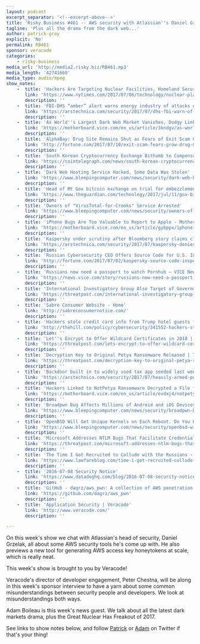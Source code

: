 ```yaml
---
layout: podcast
excerpt_separator: '<!--excerpt-above-->'
title: 'Risky Business #461 -- AWS security with Atlassian''s Daniel Grzelak'
tagline: 'Plus all the drama from the dark web...'
author: patrick-gray
explicit: 'No'
permalink: RB461
sponsor: veracode
categories:
    - risky-business
media_url: 'http://media2.risky.biz/RB461.mp3'
media_length: '42741660'
media_type: audio/mpeg
show_notes:
    -  title: 'Hackers Are Targeting Nuclear Facilities, Homeland Security Dept. and F.B.I. Say - The New York Times'
       link: 'https://www.nytimes.com/2017/07/06/technology/nuclear-plant-hack-report.html'
       description: '' 
    -  title: 'FBI-DHS “amber” alert warns energy industry of attacks on nuke plant operators | Ars Technica'
       link: 'https://arstechnica.com/security/2017/07/dhs-fbi-warn-of-attempts-to-hack-nuclear-plants/'
       description: '' 
    -  title: 'As World''s Largest Dark Web Market Vanishes, Dodgy Links Promise a Way Back In - Motherboard'
       link: 'https://motherboard.vice.com/en_us/article/3kndgv/as-worlds-largest-dark-web-market-vanishes-dodgy-links-promise-a-way-back-in'
       description: '' 
    -  title: 'AlphaBay: Drug Site Remains Shut as Fears of Exit Scam Grow | Fortune.com'
       link: 'http://fortune.com/2017/07/10/exit-scam-fears-grow-drug-market-alphabay-stays-dark-one-week-later/'
       description: '' 
    -  title: 'South Korean Cryptocurrency Exchange Bithumb to Compensate Users Following the Hacking'
       link: 'https://cointelegraph.com/news/south-korean-cryptocurrency-exchange-bithumb-to-compensate-users-following-the-hacking'
       description: '' 
    -  title: 'Dark Web Hosting Service Hacked, Some Data Was Stolen'
       link: 'https://www.bleepingcomputer.com/news/security/dark-web-hosting-service-hacked-some-data-was-stolen/'
       description: '' 
    -  title: 'Head of Mt Gox bitcoin exchange on trial for embezzlement and loss of millions | Technology | The Guardian'
       link: 'https://www.theguardian.com/technology/2017/jul/11/gox-bitcoin-exchange-mark-karpeles-on-trial-japan-embezzlement-loss-of-millions'
       description: '' 
    -  title: 'Owners of "VirusTotal-for-Crooks" Service Arrested'
       link: 'https://www.bleepingcomputer.com/news/security/owners-of-virustotal-for-crooks-service-arrested/'
       description: '' 
    -  title: 'iPhone Bugs Are Too Valuable to Report to Apple - Motherboard'
       link: 'https://motherboard.vice.com/en_us/article/gybppx/iphone-bugs-are-too-valuable-to-report-to-apple'
       description: '' 
    -  title: 'Kaspersky under scrutiny after Bloomberg story claims close links to FSB | Ars Technica'
       link: 'https://arstechnica.com/security/2017/07/kaspersky-denies-inappropriate-ties-with-russian-govt-after-bloomberg-story/'
       description: '' 
    -  title: 'Russian Cybersecurity CEO Offers Source Code for U.S. Inspection | Fortune.com'
       link: 'http://fortune.com/2017/07/02/kaspersky-source-code-inspection/'
       description: '' 
    -  title: 'Russians now need a passport to watch Pornhub – VICE News'
       link: 'https://news.vice.com/story/russians-now-need-a-passport-to-watch-pornhub'
       description: '' 
    -  title: 'International Investigatory Group Also Target of Government Spyware | Threatpost | The first stop for security news'
       link: 'https://threatpost.com/international-investigatory-group-also-target-of-government-spyware/126723/'
       description: '' 
    -  title: 'Sabre Consumer Website - Home'
       link: 'http://sabreconsumernotice.com/'
       description: '' 
    -  title: 'Hackers stole credit card info from Trump hotel guests for months | TheHill'
       link: 'http://thehill.com/policy/cybersecurity/341552-hackers-stole-credit-card-info-from-trump-hotel-guests-for-months'
       description: '' 
    -  title: 'Let''s Encrypt to Offer Wildcard Certificates in 2018 | Threatpost | The first stop for security news'
       link: 'https://threatpost.com/lets-encrypt-to-offer-wildcard-certificates-in-2018/126700/'
       description: '' 
    -  title: 'Decryption Key to Original Petya Ransomware Released | Threatpost | The first stop for security news'
       link: 'https://threatpost.com/decryption-key-to-original-petya-ransomware-released/126705/'
       description: '' 
    -  title: 'Backdoor built in to widely used tax app seeded last week’s NotPetya outbreak | Ars Technica'
       link: 'https://arstechnica.com/security/2017/07/heavily-armed-police-raid-company-that-seeded-last-weeks-notpetya-outbreak/'
       description: '' 
    -  title: 'Hackers Linked to NotPetya Ransomware Decrypted a File for Us - Motherboard'
       link: 'https://motherboard.vice.com/en_us/article/evdxj4/notpetya-ransomware-hackers-decrypt-file'
       description: '' 
    -  title: 'Broadpwn Bug Affects Millions of Android and iOS Devices'
       link: 'https://www.bleepingcomputer.com/news/security/broadpwn-bug-affects-millions-of-android-and-ios-devices/'
       description: '' 
    -  title: 'OpenBSD Will Get Unique Kernels on Each Reboot. Do You Hear That Linux, Windows?'
       link: 'https://www.bleepingcomputer.com/news/security/openbsd-will-get-unique-kernels-on-each-reboot-do-you-hear-that-linux-windows/'
       description: '' 
    -  title: 'Microsoft Addresses NTLM Bugs That Facilitate Credential Relay Attacks | Threatpost | The first stop for security news'
       link: 'https://threatpost.com/microsoft-addresses-ntlm-bugs-that-facilitate-credential-relay-attacks/126752/'
       description: '' 
    -  title: 'The Time I Got Recruited to Collude with the Russians - Lawfare'
       link: 'https://www.lawfareblog.com/time-i-got-recruited-collude-russians'
       description: '' 
    -  title: '2016-07-08 Security Notice'
       link: 'https://www.datadoghq.com/blog/2016-07-08-security-notice/'
       description: '' 
    -  title: 'GitHub - dagrz/aws_pwn: A collection of AWS penetration testing junk'
       link: 'https://github.com/dagrz/aws_pwn'
       description: '' 
    -  title: 'Application Security | Veracode'
       link: 'http://www.veracode.com/'
       description: '' 

---
```

On this week's show we chat with Atlassian's head of security, Daniel Grzelak, all about some AWS security tools he's come up with. He also previews a new tool for generating AWS access key honeytokens at scale, which is really neat.

This week's show is brought to you by Veracode! 

Veracode's director of developer engagement, Peter Chestna, will be along in this week's sponsor interview to have a yarn about some common misunderstandings between security people and developers. We look at misunderstandings both ways.

Adam Boileau is this week's news guest. We talk about all the latest dark markets drama, plus the Great Nuclear Hax Freakout of 2017.

See links to show notes below, and follow <a href='https://twitter.com/riskybusiness'>Patrick</a> or <a href='https://twitter.com/metlstorm'>Adam</a> on Twitter if that's your thing!